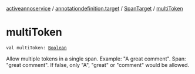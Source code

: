 [activeannoservice](../../index.md) / [annotationdefinition.target](../index.md) / [SpanTarget](index.md) / [multiToken](./multi-token.md)

# multiToken

`val multiToken: `[`Boolean`](https://kotlinlang.org/api/latest/jvm/stdlib/kotlin/-boolean/index.html)

Allow multiple tokens in a single span. Example:
    "A great comment". Span: "great comment". If false, only "A", "great" or "comment" would be allowed.

